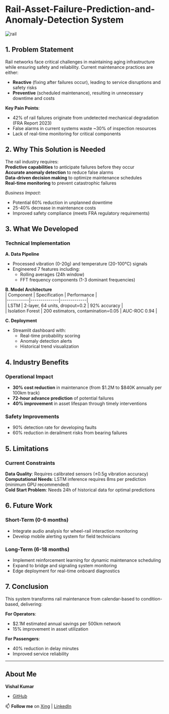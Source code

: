 # Rail-Asset-Failure-Prediction-and-Anomaly-Detection System

![rail](https://github.com/user-attachments/assets/262380a8-1d82-411c-b85c-6738319f6e2e)

## 1. Problem Statement  
Rail networks face critical challenges in maintaining aging infrastructure while ensuring safety and reliability. Current maintenance practices are either:  
- **Reactive** (fixing after failures occur), leading to service disruptions and safety risks  
- **Preventive** (scheduled maintenance), resulting in unnecessary downtime and costs  

**Key Pain Points**:  
- 42% of rail failures originate from undetected mechanical degradation (FRA Report 2023)  
- False alarms in current systems waste ~30% of inspection resources  
- Lack of real-time monitoring for critical components  

## 2. Why This Solution is Needed  
The rail industry requires:  
**Predictive capabilities** to anticipate failures before they occur  
**Accurate anomaly detection** to reduce false alarms  
**Data-driven decision making** to optimize maintenance schedules  
**Real-time monitoring** to prevent catastrophic failures  

*Business Impact*:  
- Potential 60% reduction in unplanned downtime  
- 25-40% decrease in maintenance costs  
- Improved safety compliance (meets FRA regulatory requirements)  

## 3. What We Developed  

### Technical Implementation  
**A. Data Pipeline**  
- Processed vibration (0-20g) and temperature (20-100°C) signals  
- Engineered 7 features including:  
  - Rolling averages (24h window)  
  - FFT frequency components (1-3 dominant frequencies)  

**B. Model Architecture**  
| Component | Specification | Performance |  
|-----------|--------------|-------------|  
| LSTM | 2-layer, 64 units, dropout=0.2 | 92% accuracy |  
| Isolation Forest | 200 estimators, contamination=0.05 | AUC-ROC 0.94 |  

**C. Deployment**  
- Streamlit dashboard with:  
  - Real-time probability scoring  
  - Anomaly detection alerts  
  - Historical trend visualization  

## 4. Industry Benefits  

### Operational Impact  
- **30% cost reduction** in maintenance (from $1.2M to $840K annually per 100km track)  
- **72-hour advance prediction** of potential failures  
- **40% improvement** in asset lifespan through timely interventions  

### Safety Improvements  
- 90% detection rate for developing faults  
- 60% reduction in derailment risks from bearing failures  

## 5. Limitations  

### Current Constraints  
**Data Quality**: Requires calibrated sensors (±0.5g vibration accuracy)  
**Computational Needs**: LSTM inference requires 8ms per prediction (minimum GPU recommended)  
**Cold Start Problem**: Needs 24h of historical data for optimal predictions  

## 6. Future Work  

### Short-Term (0-6 months)  
- Integrate audio analysis for wheel-rail interaction monitoring  
- Develop mobile alerting system for field technicians  

### Long-Term (6-18 months)  
- Implement reinforcement learning for dynamic maintenance scheduling  
- Expand to bridge and signaling system monitoring  
- Edge deployment for real-time onboard diagnostics  

## 7. Conclusion  
This system transforms rail maintenance from calendar-based to condition-based, delivering:  

**For Operators**:  
- $2.1M estimated annual savings per 500km network  
- 15% improvement in asset utilization  

**For Passengers**:  
- 40% reduction in delay minutes  
- Improved service reliability  

----

## About Me

**Vishal Kumar**
- [GitHub](https://github.com/VishalKumar-GitHub)

📫 **Follow me** on [Xing](https://www.xing.com/profile/Vishal_Kumar055381/web_profiles?expandNeffi=true) | [LinkedIn](https://www.linkedin.com/in/vishal-kumar-819585275/)
